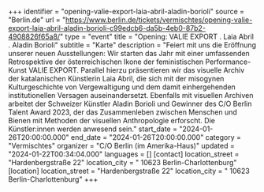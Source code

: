 +++
identifier = "opening-valie-export-laia-abril-aladin-borioli"
source = "Berlin.de"
url = "https://www.berlin.de/tickets/vermischtes/opening-valie-export-laia-abril-aladin-borioli-c99edcb6-da5b-4eb0-87b2-4908826f65a8/"
type = "event"
title = "Opening: VALIE EXPORT . Laia Abril . Aladin Borioli"
subtitle = "Karte"
description = "Feiert mit uns die Eröffnung unserer neuen Ausstellungen: Wir starten das Jahr mit einer umfassenden Retrospektive der österreichischen Ikone der feministischen Performance-Kunst VALIE EXPORT. Parallel hierzu präsentieren wir das visuelle Archiv der katalanischen Künstlerin Laia Abril, die sich mit der misogynen Kulturgeschichte von Vergewaltigung und dem damit einhergehenden institutionellen Versagen auseinandersetzt. Ebenfalls mit visuellen Archiven arbeitet der Schweizer Künstler Aladin Borioli und Gewinner des C/O Berlin Talent Award 2023, der das Zusammenleben zwischen Menschen und Bienen mit Methoden der visuellen Anthropologie erforscht. Die Künstler:innen werden anwesend sein."
start_date = "2024-01-26T20:00:00.000"
end_date = "2024-01-26T20:00:00.000"
category = "Vermischtes"
organizer = "C/O Berlin (im Amerika-Haus)"
updated = "2024-01-22T00:34:04.000"
languages = []
[contact]
location_street = "Hardenbergstraße 22"
location_city = " 10623 Berlin-Charlottenburg"
[location]
location_street = "Hardenbergstraße 22"
location_city = " 10623 Berlin-Charlottenburg"
+++